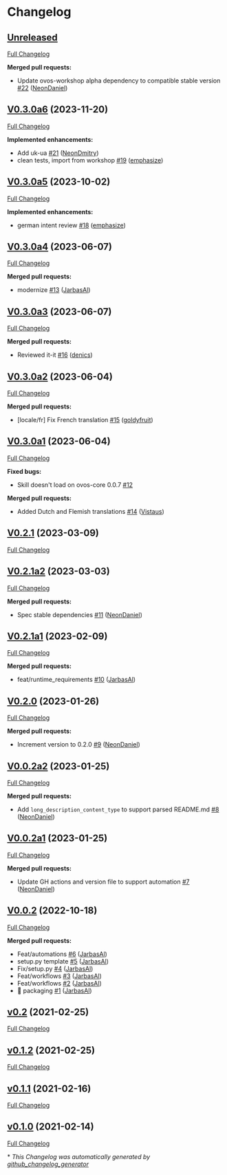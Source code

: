 # Changelog

## [Unreleased](https://github.com/OpenVoiceOS/skill-ovos-stop/tree/HEAD)

[Full Changelog](https://github.com/OpenVoiceOS/skill-ovos-stop/compare/V0.3.0a6...HEAD)

**Merged pull requests:**

- Update ovos-workshop alpha dependency to compatible stable version [\#22](https://github.com/OpenVoiceOS/skill-ovos-stop/pull/22) ([NeonDaniel](https://github.com/NeonDaniel))

## [V0.3.0a6](https://github.com/OpenVoiceOS/skill-ovos-stop/tree/V0.3.0a6) (2023-11-20)

[Full Changelog](https://github.com/OpenVoiceOS/skill-ovos-stop/compare/V0.3.0a5...V0.3.0a6)

**Implemented enhancements:**

- Add uk-ua [\#21](https://github.com/OpenVoiceOS/skill-ovos-stop/pull/21) ([NeonDmitry](https://github.com/NeonDmitry))
- clean tests, import from workshop [\#19](https://github.com/OpenVoiceOS/skill-ovos-stop/pull/19) ([emphasize](https://github.com/emphasize))

## [V0.3.0a5](https://github.com/OpenVoiceOS/skill-ovos-stop/tree/V0.3.0a5) (2023-10-02)

[Full Changelog](https://github.com/OpenVoiceOS/skill-ovos-stop/compare/V0.3.0a4...V0.3.0a5)

**Implemented enhancements:**

- german intent review [\#18](https://github.com/OpenVoiceOS/skill-ovos-stop/pull/18) ([emphasize](https://github.com/emphasize))

## [V0.3.0a4](https://github.com/OpenVoiceOS/skill-ovos-stop/tree/V0.3.0a4) (2023-06-07)

[Full Changelog](https://github.com/OpenVoiceOS/skill-ovos-stop/compare/V0.3.0a3...V0.3.0a4)

**Merged pull requests:**

- modernize [\#13](https://github.com/OpenVoiceOS/skill-ovos-stop/pull/13) ([JarbasAl](https://github.com/JarbasAl))

## [V0.3.0a3](https://github.com/OpenVoiceOS/skill-ovos-stop/tree/V0.3.0a3) (2023-06-07)

[Full Changelog](https://github.com/OpenVoiceOS/skill-ovos-stop/compare/V0.3.0a2...V0.3.0a3)

**Merged pull requests:**

- Reviewed it-it [\#16](https://github.com/OpenVoiceOS/skill-ovos-stop/pull/16) ([denics](https://github.com/denics))

## [V0.3.0a2](https://github.com/OpenVoiceOS/skill-ovos-stop/tree/V0.3.0a2) (2023-06-04)

[Full Changelog](https://github.com/OpenVoiceOS/skill-ovos-stop/compare/V0.3.0a1...V0.3.0a2)

**Merged pull requests:**

- \[locale/fr\] Fix French translation [\#15](https://github.com/OpenVoiceOS/skill-ovos-stop/pull/15) ([goldyfruit](https://github.com/goldyfruit))

## [V0.3.0a1](https://github.com/OpenVoiceOS/skill-ovos-stop/tree/V0.3.0a1) (2023-06-04)

[Full Changelog](https://github.com/OpenVoiceOS/skill-ovos-stop/compare/V0.2.1...V0.3.0a1)

**Fixed bugs:**

- Skill doesn't load on ovos-core 0.0.7 [\#12](https://github.com/OpenVoiceOS/skill-ovos-stop/issues/12)

**Merged pull requests:**

- Added Dutch and Flemish translations [\#14](https://github.com/OpenVoiceOS/skill-ovos-stop/pull/14) ([Vistaus](https://github.com/Vistaus))

## [V0.2.1](https://github.com/OpenVoiceOS/skill-ovos-stop/tree/V0.2.1) (2023-03-09)

[Full Changelog](https://github.com/OpenVoiceOS/skill-ovos-stop/compare/V0.2.1a2...V0.2.1)

## [V0.2.1a2](https://github.com/OpenVoiceOS/skill-ovos-stop/tree/V0.2.1a2) (2023-03-03)

[Full Changelog](https://github.com/OpenVoiceOS/skill-ovos-stop/compare/V0.2.1a1...V0.2.1a2)

**Merged pull requests:**

- Spec stable dependencies [\#11](https://github.com/OpenVoiceOS/skill-ovos-stop/pull/11) ([NeonDaniel](https://github.com/NeonDaniel))

## [V0.2.1a1](https://github.com/OpenVoiceOS/skill-ovos-stop/tree/V0.2.1a1) (2023-02-09)

[Full Changelog](https://github.com/OpenVoiceOS/skill-ovos-stop/compare/V0.2.0...V0.2.1a1)

**Merged pull requests:**

- feat/runtime\_requirements [\#10](https://github.com/OpenVoiceOS/skill-ovos-stop/pull/10) ([JarbasAl](https://github.com/JarbasAl))

## [V0.2.0](https://github.com/OpenVoiceOS/skill-ovos-stop/tree/V0.2.0) (2023-01-26)

[Full Changelog](https://github.com/OpenVoiceOS/skill-ovos-stop/compare/V0.0.2a2...V0.2.0)

**Merged pull requests:**

- Increment version to 0.2.0 [\#9](https://github.com/OpenVoiceOS/skill-ovos-stop/pull/9) ([NeonDaniel](https://github.com/NeonDaniel))

## [V0.0.2a2](https://github.com/OpenVoiceOS/skill-ovos-stop/tree/V0.0.2a2) (2023-01-25)

[Full Changelog](https://github.com/OpenVoiceOS/skill-ovos-stop/compare/V0.0.2a1...V0.0.2a2)

**Merged pull requests:**

- Add `long_description_content_type` to support parsed README.md [\#8](https://github.com/OpenVoiceOS/skill-ovos-stop/pull/8) ([NeonDaniel](https://github.com/NeonDaniel))

## [V0.0.2a1](https://github.com/OpenVoiceOS/skill-ovos-stop/tree/V0.0.2a1) (2023-01-25)

[Full Changelog](https://github.com/OpenVoiceOS/skill-ovos-stop/compare/V0.0.2...V0.0.2a1)

**Merged pull requests:**

- Update GH actions and version file to support automation [\#7](https://github.com/OpenVoiceOS/skill-ovos-stop/pull/7) ([NeonDaniel](https://github.com/NeonDaniel))

## [V0.0.2](https://github.com/OpenVoiceOS/skill-ovos-stop/tree/V0.0.2) (2022-10-18)

[Full Changelog](https://github.com/OpenVoiceOS/skill-ovos-stop/compare/v0.2...V0.0.2)

**Merged pull requests:**

- Feat/automations [\#6](https://github.com/OpenVoiceOS/skill-ovos-stop/pull/6) ([JarbasAl](https://github.com/JarbasAl))
- setup.py template [\#5](https://github.com/OpenVoiceOS/skill-ovos-stop/pull/5) ([JarbasAl](https://github.com/JarbasAl))
- Fix/setup.py [\#4](https://github.com/OpenVoiceOS/skill-ovos-stop/pull/4) ([JarbasAl](https://github.com/JarbasAl))
- Feat/workflows [\#3](https://github.com/OpenVoiceOS/skill-ovos-stop/pull/3) ([JarbasAl](https://github.com/JarbasAl))
- Feat/workflows [\#2](https://github.com/OpenVoiceOS/skill-ovos-stop/pull/2) ([JarbasAl](https://github.com/JarbasAl))
- :tada: packaging [\#1](https://github.com/OpenVoiceOS/skill-ovos-stop/pull/1) ([JarbasAl](https://github.com/JarbasAl))

## [v0.2](https://github.com/OpenVoiceOS/skill-ovos-stop/tree/v0.2) (2021-02-25)

[Full Changelog](https://github.com/OpenVoiceOS/skill-ovos-stop/compare/v0.1.2...v0.2)

## [v0.1.2](https://github.com/OpenVoiceOS/skill-ovos-stop/tree/v0.1.2) (2021-02-25)

[Full Changelog](https://github.com/OpenVoiceOS/skill-ovos-stop/compare/v0.1.1...v0.1.2)

## [v0.1.1](https://github.com/OpenVoiceOS/skill-ovos-stop/tree/v0.1.1) (2021-02-16)

[Full Changelog](https://github.com/OpenVoiceOS/skill-ovos-stop/compare/v0.1.0...v0.1.1)

## [v0.1.0](https://github.com/OpenVoiceOS/skill-ovos-stop/tree/v0.1.0) (2021-02-14)

[Full Changelog](https://github.com/OpenVoiceOS/skill-ovos-stop/compare/d8aa72571b77d10755ada561d63e69359fd69fcb...v0.1.0)



\* *This Changelog was automatically generated by [github_changelog_generator](https://github.com/github-changelog-generator/github-changelog-generator)*
